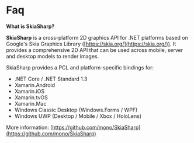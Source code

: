 # Faq

**What is SkiaSharp?**

**SkiaSharp** is a cross-platform 2D graphics API for .NET platforms based on Google's Skia Graphics Library ([https://skia.org/](https://skia.org/)). It provides a comprehensive 2D API that can be used across mobile, server and desktop models to render images.

SkiaSharp provides a PCL and platform-specific bindings for:

- .NET Core / .NET Standard 1.3
- Xamarin.Android
- Xamarin.iOS
- Xamarin.tvOS
- Xamarin.Mac
- Windows Classic Desktop (Windows.Forms / WPF)
- Windows UWP (Desktop / Mobile / Xbox / HoloLens)

More information: [https://github.com/mono/SkiaSharp](https://github.com/mono/SkiaSharp)